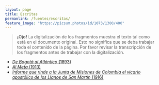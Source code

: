 ```yaml
---
layout: page
title: Escritas
permanlink: /fuentes/escritas/
feature_image: "https://picsum.photos/id/1073/1300/400"
---
```


> **¡Ojo!** La digitalización de los fragmentos muestra el texto tal como está en el documento original. Esto no significa que se deba trabajar toda el contenido de la página. Por favor revisar la transcripción de los fragmentos antes de trabajar con la digitalización.

*   [_De Bogotá al Atlántico_ (1893)](/fuentes/escritas/de-bogota-al-atlantico/)
*   [_Al Meta_ (1913)](/fuentes/escritas/al-meta/)
*   [_Informe que rinde a la Junta de Misiones de Colombia el vicario apostólico de los Llanos de San Martín_ (1916)](/fuentes/escritas/informe-vicariato/)